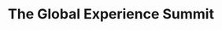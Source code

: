 ---
title: The Global Experience Summit
city: Online
venue: Online
start: 2020-11-09
end: 2020-11-17
website: https://globalexperiencesummit.com/
cfp: false
scholarships: false
childcare: false
description: Global Experience Summit will be the biggest online gathering of 2020 for those within User Experience, Customer Experience, Service Design & Product Design communities.
---